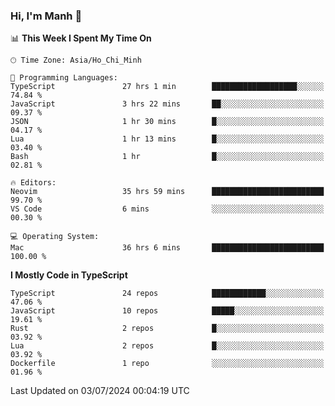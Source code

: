 ### Hi, I'm Manh 👋

<!--START_SECTION:waka-->
📊 **This Week I Spent My Time On** 

```text
🕑︎ Time Zone: Asia/Ho_Chi_Minh

💬 Programming Languages: 
TypeScript               27 hrs 1 min        ███████████████████░░░░░░   74.84 % 
JavaScript               3 hrs 22 mins       ██░░░░░░░░░░░░░░░░░░░░░░░   09.37 % 
JSON                     1 hr 30 mins        █░░░░░░░░░░░░░░░░░░░░░░░░   04.17 % 
Lua                      1 hr 13 mins        █░░░░░░░░░░░░░░░░░░░░░░░░   03.40 % 
Bash                     1 hr                █░░░░░░░░░░░░░░░░░░░░░░░░   02.81 % 

🔥 Editors: 
Neovim                   35 hrs 59 mins      █████████████████████████   99.70 % 
VS Code                  6 mins              ░░░░░░░░░░░░░░░░░░░░░░░░░   00.30 % 

💻 Operating System: 
Mac                      36 hrs 6 mins       █████████████████████████   100.00 % 
```

**I Mostly Code in TypeScript** 

```text
TypeScript               24 repos            ████████████░░░░░░░░░░░░░   47.06 % 
JavaScript               10 repos            █████░░░░░░░░░░░░░░░░░░░░   19.61 % 
Rust                     2 repos             █░░░░░░░░░░░░░░░░░░░░░░░░   03.92 % 
Lua                      2 repos             █░░░░░░░░░░░░░░░░░░░░░░░░   03.92 % 
Dockerfile               1 repo              ░░░░░░░░░░░░░░░░░░░░░░░░░   01.96 % 
```




 Last Updated on 03/07/2024 00:04:19 UTC
<!--END_SECTION:waka-->
